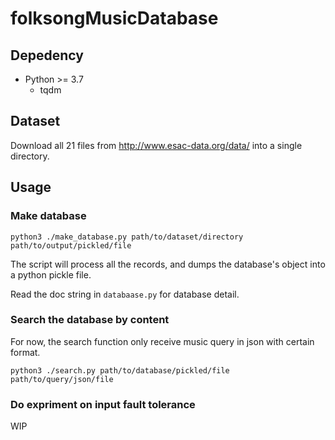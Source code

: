 # folksongMusicDatabase

## Depedency

- Python >= 3.7
  - tqdm

## Dataset

Download all 21 files from http://www.esac-data.org/data/ into a single directory.

## Usage

### Make database

```
python3 ./make_database.py path/to/dataset/directory path/to/output/pickled/file
```

The script will process all the records, and dumps the database's object into a python pickle file.

Read the doc string in `databaase.py` for database detail.

### Search the database by content

For now, the search function only receive music query in json with certain format.

```
python3 ./search.py path/to/database/pickled/file path/to/query/json/file
```

### Do expriment on input fault tolerance

WIP
